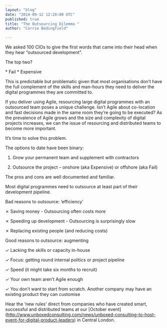 ```yaml
---
layout: "blog"
date: "2014-09-12 12:28:00 UTC"
published: true
title: "The Outsourcing Dilemma "
author: "Carrie Bedingfield"

---
```


We asked 100 CIOs to give the first words that came into their head when they hear “outsourced development”.  The top two?  \* Fail \* Expensive  This is predictable but problematic given that most organisations don’t have the full complement of the skills and man-hours they need to deliver the digital programmes they are committed to.  If you deliver using Agile, resourcing large digital programmes with an outsourced team poses a unique challenge. Isn’t Agile about co-location and fast decisions made in the same room they’re going to be executed? As the prevalence of Agile grows and the size and complexity of digital projects increases, we can the issue of resourcing and distributed teams to become more important.  It’s time to solve this problem.  
  The options to date have been binary:  
 1. Grow your permanent team and supplement with contractors  
 2. Outsource the project – onshore (aka Expensive) or offshore (aka Fail)  The pros and cons are well documented and familiar.  
  Most digital programmes need to outsource at least part of their development pipeline.  
  Bad reasons to outsource: ‘efficiency’  
 ✗ Saving money - Outsourcing often costs more  
 ✗ Speeding up development - Outsourcing is surprisingly slow  
 ✗ Replacing existing people (and reducing costs)  
  Good reasons to outsource: augmenting  
 ✓ Lacking the skills or capacity in-house  
 ✓ Focus: getting round internal politics or project pipeline  
 ✓ Speed (it might take six months to recruit)  
 ✓ Your own team aren’t Agile enough  
 ✓ You don’t want to start from scratch. Another company may have an existing product they can customise  
  Hear the ‘new rules’ direct from companies who have created smart, successful and distributed teams at our [October event] (http://www.unboxedconsulting.com/news/unboxed-consulting-to-host-event-for-digital-product-leaders) in Central London.


